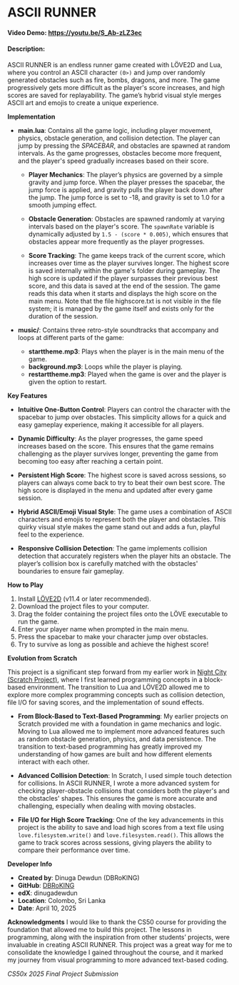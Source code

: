 # ASCII RUNNER
#### Video Demo: https://youtu.be/S_Ab-zLZ3ec
#### Description:
ASCII RUNNER is an endless runner game created with LÖVE2D and Lua, where you control an ASCII character `(0>)` and jump over randomly generated obstacles such as fire, bombs, dragons, and more. The game progressively gets more difficult as the player's score increases, and high scores are saved for replayability. The game’s hybrid visual style merges ASCII art and emojis to create a unique experience.

**Implementation**

- **main.lua**: Contains all the game logic, including player movement, physics, obstacle generation, and collision detection. The player can jump by pressing the _SPACEBAR_, and obstacles are spawned at random intervals. As the game progresses, obstacles become more frequent, and the player's speed gradually increases based on their score.

  - **Player Mechanics**: The player’s physics are governed by a simple gravity and jump force. When the player presses the spacebar, the jump force is applied, and gravity pulls the player back down after the jump. The jump force is set to -18, and gravity is set to 1.0 for a smooth jumping effect.

  - **Obstacle Generation**: Obstacles are spawned randomly at varying intervals based on the player's score. The `spawnRate` variable is dynamically adjusted by `1.5 - (score * 0.005)`, which ensures that obstacles appear more frequently as the player progresses.

  - **Score Tracking**: The game keeps track of the current score, which increases over time as the player survives longer. The highest score is saved internally within the game's folder during gameplay. The high score is updated if the player surpasses their previous best score, and this data is saved at the end of the session. The game reads this data when it starts and displays the high score on the main menu. Note that the file highscore.txt is not visible in the file system; it is managed by the game itself and exists only for the duration of the session.

- **music/**: Contains three retro-style soundtracks that accompany and loops at different parts of the game:
  - **starttheme.mp3**: Plays when the player is in the main menu of the game.
  - **background.mp3**: Loops while the player is playing.
  - **restarttheme.mp3**: Played when the game is over and the player is given the option to restart.

**Key Features**
- **Intuitive One-Button Control**: Players can control the character with the spacebar to jump over obstacles. This simplicity allows for a quick and easy gameplay experience, making it accessible for all players.

- **Dynamic Difficulty**: As the player progresses, the game speed increases based on the score. This ensures that the game remains challenging as the player survives longer, preventing the game from becoming too easy after reaching a certain point.

- **Persistent High Score**: The highest score is saved across sessions, so players can always come back to try to beat their own best score. The high score is displayed in the menu and updated after every game session.

- **Hybrid ASCII/Emoji Visual Style**: The game uses a combination of ASCII characters and emojis to represent both the player and obstacles. This quirky visual style makes the game stand out and adds a fun, playful feel to the experience.

- **Responsive Collision Detection**: The game implements collision detection that accurately registers when the player hits an obstacle. The player’s collision box is carefully matched with the obstacles' boundaries to ensure fair gameplay.

**How to Play**
1. Install [LÖVE2D](https://love2d.org) (v11.4 or later recommended).
2. Download the project files to your computer.
3. Drag the folder containing the project files onto the LÖVE executable to run the game.
4. Enter your player name when prompted in the main menu.
5. Press the spacebar to make your character jump over obstacles.
6. Try to survive as long as possible and achieve the highest score!

**Evolution from Scratch**

This project is a significant step forward from my earlier work in [Night City (Scratch Project)](https://scratch.mit.edu/projects/1066746307), where I first learned programming concepts in a block-based environment. The transition to Lua and LÖVE2D allowed me to explore more complex programming concepts such as collision detection, file I/O for saving scores, and the implementation of sound effects.

- **From Block-Based to Text-Based Programming**: My earlier projects on Scratch provided me with a foundation in game mechanics and logic. Moving to Lua allowed me to implement more advanced features such as random obstacle generation, physics, and data persistence. The transition to text-based programming has greatly improved my understanding of how games are built and how different elements interact with each other.

- **Advanced Collision Detection**: In Scratch, I used simple touch detection for collisions. In ASCII RUNNER, I wrote a more advanced system for checking player-obstacle collisions that considers both the player's and the obstacles' shapes. This ensures the game is more accurate and challenging, especially when dealing with moving obstacles.

- **File I/O for High Score Tracking**: One of the key advancements in this project is the ability to save and load high scores from a text file using `love.filesystem.write()` and `love.filesystem.read()`. This allows the game to track scores across sessions, giving players the ability to compare their performance over time.

**Developer Info**
- **Created by**: Dinuga Dewdun (DBRoKING)
- **GitHub**: [DBRoKING](https://github.com/DBRoKING)
- **edX**: dinugadewdun
- **Location**: Colombo, Sri Lanka
- **Date**: April 10, 2025

**Acknowledgments**
I would like to thank the CS50 course for providing the foundation that allowed me to build this project. The lessons in programming, along with the inspiration from other students’ projects, were invaluable in creating ASCII RUNNER. This project was a great way for me to consolidate the knowledge I gained throughout the course, and it marked my journey from visual programming to more advanced text-based coding.

*CS50x 2025 Final Project Submission*
